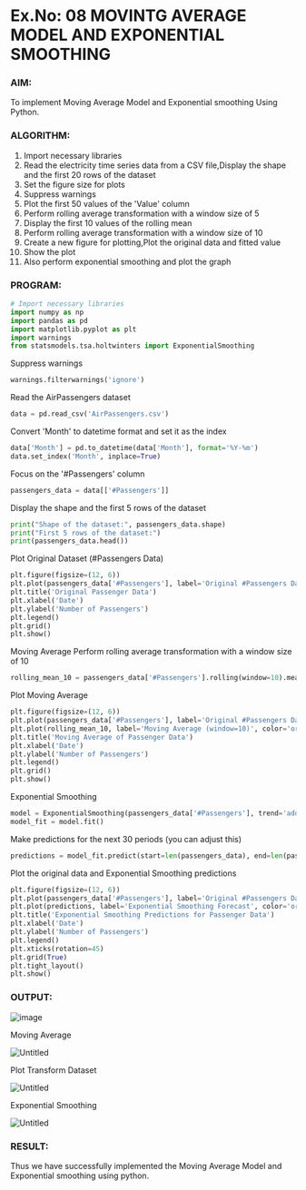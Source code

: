 # Ex.No: 08     MOVINTG AVERAGE MODEL AND EXPONENTIAL SMOOTHING

### AIM:
To implement Moving Average Model and Exponential smoothing Using Python.
### ALGORITHM:
1. Import necessary libraries
2. Read the electricity time series data from a CSV file,Display the shape and the first 20 rows of
the dataset
3. Set the figure size for plots
4. Suppress warnings
5. Plot the first 50 values of the 'Value' column
6. Perform rolling average transformation with a window size of 5
7. Display the first 10 values of the rolling mean
8. Perform rolling average transformation with a window size of 10
9. Create a new figure for plotting,Plot the original data and fitted value
10. Show the plot
11. Also perform exponential smoothing and plot the graph
### PROGRAM:
```py
# Import necessary libraries
import numpy as np
import pandas as pd
import matplotlib.pyplot as plt
import warnings
from statsmodels.tsa.holtwinters import ExponentialSmoothing
```
Suppress warnings
```py
warnings.filterwarnings('ignore')
```
Read the AirPassengers dataset
```py
data = pd.read_csv('AirPassengers.csv')
```
Convert 'Month' to datetime format and set it as the index
```py
data['Month'] = pd.to_datetime(data['Month'], format='%Y-%m')
data.set_index('Month', inplace=True)
```
Focus on the '#Passengers' column
```py
passengers_data = data[['#Passengers']]
```
Display the shape and the first 5 rows of the dataset
```py
print("Shape of the dataset:", passengers_data.shape)
print("First 5 rows of the dataset:")
print(passengers_data.head())
```
Plot Original Dataset (#Passengers Data)
```py
plt.figure(figsize=(12, 6))
plt.plot(passengers_data['#Passengers'], label='Original #Passengers Data', color='blue')
plt.title('Original Passenger Data')
plt.xlabel('Date')
plt.ylabel('Number of Passengers')
plt.legend()
plt.grid()
plt.show()
```
Moving Average
Perform rolling average transformation with a window size of 10
```py
rolling_mean_10 = passengers_data['#Passengers'].rolling(window=10).mean()
```
Plot Moving Average
```py
plt.figure(figsize=(12, 6))
plt.plot(passengers_data['#Passengers'], label='Original #Passengers Data', color='blue')
plt.plot(rolling_mean_10, label='Moving Average (window=10)', color='orange')
plt.title('Moving Average of Passenger Data')
plt.xlabel('Date')
plt.ylabel('Number of Passengers')
plt.legend()
plt.grid()
plt.show()
```
Exponential Smoothing
```py
model = ExponentialSmoothing(passengers_data['#Passengers'], trend='add', seasonal=None)
model_fit = model.fit()
```
Make predictions for the next 30 periods (you can adjust this)
```py
predictions = model_fit.predict(start=len(passengers_data), end=len(passengers_data) + 30)
```
Plot the original data and Exponential Smoothing predictions
```py
plt.figure(figsize=(12, 6))
plt.plot(passengers_data['#Passengers'], label='Original #Passengers Data', color='blue')
plt.plot(predictions, label='Exponential Smoothing Forecast', color='orange')
plt.title('Exponential Smoothing Predictions for Passenger Data')
plt.xlabel('Date')
plt.ylabel('Number of Passengers')
plt.legend()
plt.xticks(rotation=45)
plt.grid(True)
plt.tight_layout()
plt.show()
```

### OUTPUT:

![image](https://github.com/user-attachments/assets/29797605-18f7-4c6d-9872-74cd9c1553a5)

Moving Average

![Untitled](https://github.com/user-attachments/assets/65c77ea9-571b-4afd-b1e0-2ecd6b751353)

Plot Transform Dataset

![Untitled](https://github.com/user-attachments/assets/8c7c0c7b-e32c-4621-ab0d-98becf27ef13)


Exponential Smoothing

![Untitled](https://github.com/user-attachments/assets/8e932799-faaf-43d3-b8d8-c527cde5859c)


### RESULT:
Thus we have successfully implemented the Moving Average Model and Exponential smoothing using python.
